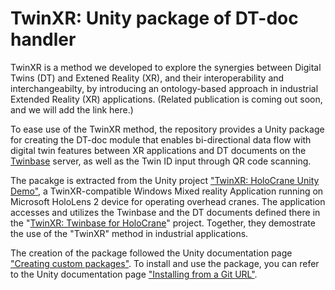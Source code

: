 # TwinXR: Unity package of DT-doc handler

TwinXR is a method we developed to explore the synergies between Digital Twins (DT) and Extened Reality (XR), and their interoperability and interchangeabilty, by introducing an ontology-based approach in industrial Extended Reality (XR) applications. (Related publication is coming out soon, and we will add the link here.) 

To ease use of the TwinXR method, the repository provides a Unity package for creating the DT-doc module that enables bi-directional data flow with digital twin features between XR applications and DT documents on the [Twinbase](https://github.com/twinbase/twinbase) server,  as well as the Twin ID input through QR code scanning.

The pacakge is extracted from the Unity project ["TwinXR: HoloCrane Unity Demo"](https://github.com/Plan-T42/TwinXR-HoloCrane-Unity-Demo), a TwinXR-compatible Windows Mixed reality Application running on Microsoft HoloLens 2 device for operating overhead cranes. The application accesses and utilizes the Twinbase and the DT documents defined there in the "[TwinXR: Twinbase for HoloCrane](https://github.com/Plan-T42/TwinXR-TwinBase-for-HoloCrane)" project. Together, they demostrate the use of the "TwinXR" method in industrial applications.

The creation of the package followed the Unity documentation page ["Creating custom packages"](https://docs.unity3d.com/Manual/CustomPackages.html). To install and use the package, you can refer to the Unity documentation page ["Installing from a Git URL"](https://docs.unity3d.com/Manual/upm-ui-giturl.html).
